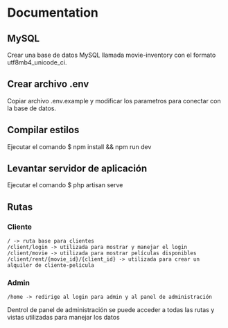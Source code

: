 
# Documentation

## MySQL

Crear una base de datos MySQL llamada movie-inventory
con el formato utf8mb4_unicode_ci.

## Crear archivo .env

Copiar archivo .env.example y modificar los parametros 
para conectar con la base de datos.
 
## Compilar estilos

Ejecutar el comando $ npm install && npm run dev

## Levantar servidor de aplicación

Ejecutar el comando $ php artisan serve

## Rutas

### Cliente
    / -> ruta base para clientes
    /client/login -> utilizada para mostrar y manejar el login
    /client/movie -> utilizada para mostrar películas disponibles
    /client/rent/{movie_id}/{client_id} -> utilizada para crear un alquiler de cliente-película

### Admin
    /home -> redirige al login para admin y al panel de administración

Dentrol de panel de administración se puede acceder a todas 
las rutas y vistas utilizadas para manejar los datos
